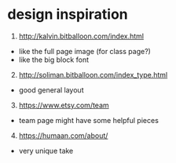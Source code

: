 # design inspiration

1. http://kalvin.bitballoon.com/index.html
- like the full page image (for class page?)
- like the big block font

2. http://soliman.bitballoon.com/index_type.html
- good general layout


3. https://www.etsy.com/team
- team page might have some helpful pieces

4. https://humaan.com/about/
- very unique take

